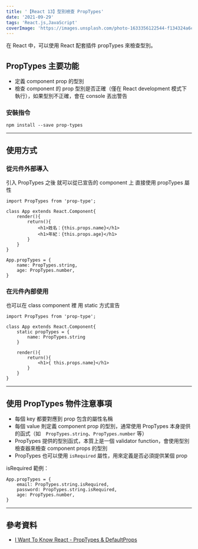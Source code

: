 ```yaml
---
title: '【React 13】型別檢查 PropTypes'
date: '2021-09-29'
tags: 'React.js,JavaScript'
coverImage: 'https://images.unsplash.com/photo-1633356122544-f134324a6cee?ixlib=rb-1.2.1&ixid=MnwxMjA3fDB8MHxwaG90by1wYWdlfHx8fGVufDB8fHx8&auto=format&fit=crop&w=870&q=80'
---
```



在 React 中，可以使用 React 配套插件
propTypes 來檢查型別。

## PropTypes 主要功能
- 定義 component prop 的型別
- 檢查 component 的 prop 型別是否正確（僅在 React development 模式下執行），如果型別不正確，會在 console 丟出警告

### 安裝指令
```
npm install --save prop-types
```

---

## 使用方式

### 從元件外部導入
引入 PropTypes 之後
就可以從已宣告的 component 上
直接使用 propTypes 屬性
```
import PropTypes from 'prop-type';

class App extends React.Component{
	render(){
		return(){
			<h1>姓名：{this.props.name}</h1>
			<h1>年紀：{this.props.age}</h1>
		}
	}
}

App.propTypes = {
	name: PropTypes.string,
	age: PropTypes.number,
}
```

### 在元件內部使用
也可以在 class component 裡
用 static 方式宣告
```
import PropTypes from 'prop-type';

class App extends React.Component{
	static propTypes = {
		name: PropTypes.string
	}
	
	render(){
		return(){
			<h1>{ this.props.name}</h1>
		}
	}
}
```

---

## 使用 PropTypes 物件注意事項
- 每個 key 都要對應到 prop 包含的屬性名稱
- 每個 value 則定義 component prop 的型別，通常使用 PropTypes 本身提供的函式（如　`PropTypes.string`、`PropTypes.number` 等）
- PropTypes 提供的型別函式，本質上是一個 validator function，會使用型別檢查器來檢查 component props 的型別
- PropTypes 也可以使用 `isRequired` 屬性，用來定義是否必須提供某個 prop

isRequired 範例：
```
App.propTypes = {
	email: PropTypes.string.isRequired,
	password: PropTypes.string.isRequired,
	age: PropTypes.number,
}
```

---

## 參考資料
- [I Want To Know React - PropTypes & DefaultProps](https://ithelp.ithome.com.tw/articles/10253299)
